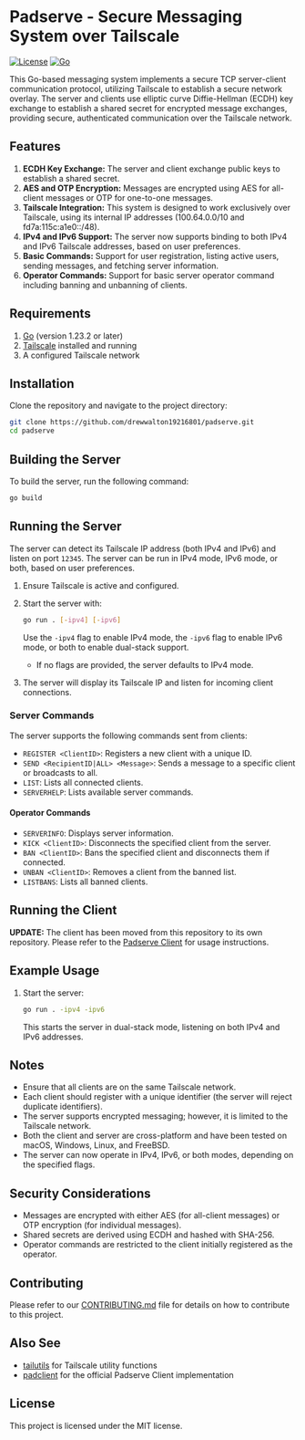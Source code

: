 # Padserve - Secure Messaging System over Tailscale

[![License](https://img.shields.io/badge/license-MIT-blue.svg)](LICENSE) [![Go](https://github.com/drewwalton19216801/padserve/actions/workflows/go.yml/badge.svg)](https://github.com/drewwalton19216801/padserve/actions/workflows/go.yml)

This Go-based messaging system implements a secure TCP server-client communication protocol, utilizing Tailscale to establish a secure network overlay. The server and clients use elliptic curve Diffie-Hellman (ECDH) key exchange to establish a shared secret for encrypted message exchanges, providing secure, authenticated communication over the Tailscale network.

## Features

1. **ECDH Key Exchange:** The server and client exchange public keys to establish a shared secret.
2. **AES and OTP Encryption:** Messages are encrypted using AES for all-client messages or OTP for one-to-one messages.
3. **Tailscale Integration:** This system is designed to work exclusively over Tailscale, using its internal IP addresses (100.64.0.0/10 and fd7a:115c:a1e0::/48).
4. **IPv4 and IPv6 Support:** The server now supports binding to both IPv4 and IPv6 Tailscale addresses, based on user preferences.
5. **Basic Commands:** Support for user registration, listing active users, sending messages, and fetching server information.
6. **Operator Commands:** Support for basic server operator command including banning and unbanning of clients.

## Requirements

1. [Go](https://golang.org/doc/install) (version 1.23.2 or later)
2. [Tailscale](https://tailscale.com/) installed and running
3. A configured Tailscale network

## Installation

Clone the repository and navigate to the project directory:

```sh
git clone https://github.com/drewwalton19216801/padserve.git
cd padserve
```

## Building the Server

To build the server, run the following command:

```sh
go build
```

## Running the Server

The server can detect its Tailscale IP address (both IPv4 and IPv6) and listen on port `12345`. The server can be run in IPv4 mode, IPv6 mode, or both, based on user preferences.

1. Ensure Tailscale is active and configured.
2. Start the server with:

   ```sh
   go run . [-ipv4] [-ipv6]
   ```
   
   Use the `-ipv4` flag to enable IPv4 mode, the `-ipv6` flag to enable IPv6 mode, or both to enable dual-stack support.

   - If no flags are provided, the server defaults to IPv4 mode.

3. The server will display its Tailscale IP and listen for incoming client connections.

### Server Commands

The server supports the following commands sent from clients:

- `REGISTER <ClientID>`: Registers a new client with a unique ID.
- `SEND <RecipientID|ALL> <Message>`: Sends a message to a specific client or broadcasts to all.
- `LIST`: Lists all connected clients.
- `SERVERHELP`: Lists available server commands.

#### Operator Commands

- `SERVERINFO`: Displays server information.
- `KICK <ClientID>`: Disconnects the specified client from the server.
- `BAN <ClientID>`: Bans the specified client and disconnects them if connected.
- `UNBAN <ClientID>`: Removes a client from the banned list.
- `LISTBANS`: Lists all banned clients.

## Running the Client

**UPDATE:** The client has been moved from this repository to its own repository. Please refer to the [Padserve Client](https://github.com/drewwalton19216801/padclient) for usage instructions.

## Example Usage

1. Start the server:

   ```sh
   go run . -ipv4 -ipv6
   ```
   
   This starts the server in dual-stack mode, listening on both IPv4 and IPv6 addresses.

## Notes

- Ensure that all clients are on the same Tailscale network.
- Each client should register with a unique identifier (the server will reject duplicate identifiers).
- The server supports encrypted messaging; however, it is limited to the Tailscale network.
- Both the client and server are cross-platform and have been tested on macOS, Windows, Linux, and FreeBSD.
- The server can now operate in IPv4, IPv6, or both modes, depending on the specified flags.

## Security Considerations

- Messages are encrypted with either AES (for all-client messages) or OTP encryption (for individual messages).
- Shared secrets are derived using ECDH and hashed with SHA-256.
- Operator commands are restricted to the client initially registered as the operator.

## Contributing

Please refer to our [CONTRIBUTING.md](docs/CONTRIBUTING.md) file for details on how to contribute to this project.

## Also See

- [tailutils](https://github.com/drewwalton19216801/tailutils) for Tailscale utility functions
- [padclient](https://github.com/drewwalton19216801/padclient) for the official Padserve Client implementation

## License

This project is licensed under the MIT license.

